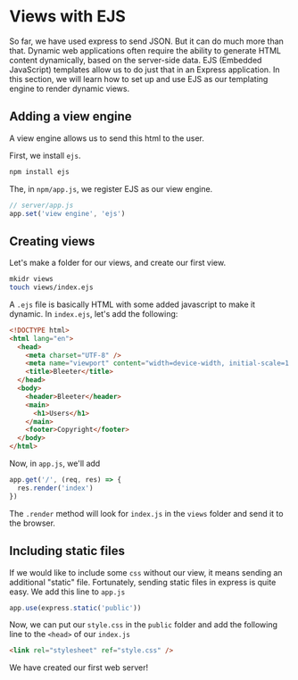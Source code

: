 # Views with EJS

So far, we have used express to send JSON. But it can do much more than that.
Dynamic web applications often require the ability to generate HTML content
dynamically, based on the server-side data. EJS (Embedded JavaScript) templates
allow us to do just that in an Express application. In this section, we will
learn how to set up and use EJS as our templating engine to render dynamic
views.

## Adding a view engine

A view engine allows us to send this html to the user.

First, we install `ejs`.

```bash
npm install ejs
```

The, in `npm/app.js`, we register EJS as our view engine.

```js
// server/app.js
app.set('view engine', 'ejs')
```

## Creating views

Let's make a folder for our views, and create our first view.

```bash
mkidr views
touch views/index.ejs
```

A `.ejs` file is basically HTML with some added javascript to make it dynamic.
In `index.ejs`, let's add the following:

```html
<!DOCTYPE html>
<html lang="en">
  <head>
    <meta charset="UTF-8" />
    <meta name="viewport" content="width=device-width, initial-scale=1.0" />
    <title>Bleeter</title>
  </head>
  <body>
    <header>Bleeter</header>
    <main>
      <h1>Users</h1>
    </main>
    <footer>Copyright</footer>
  </body>
</html>
```

Now, in `app.js`, we'll add

```js
app.get('/', (req, res) => {
  res.render('index')
})
```

The `.render` method will look for `index.js` in the `views` folder and send it
to the browser.

## Including static files

If we would like to include some `css` without our view, it means sending an
additional "static" file. Fortunately, sending static files in express is quite
easy. We add this line to `app.js`

```js
app.use(express.static('public'))
```

Now, we can put our `style.css` in the `public` folder and add the following
line to the `<head>` of our `index.js`

```html
<link rel="stylesheet" ref="style.css" />
```

We have created our first web server!

